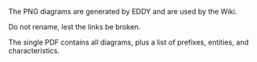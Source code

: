 The PNG diagrams are generated by EDDY and are used by the Wiki.

Do not rename, lest the links be broken.

The single PDF contains all diagrams, plus a list of prefixes, entities, and characteristics.
